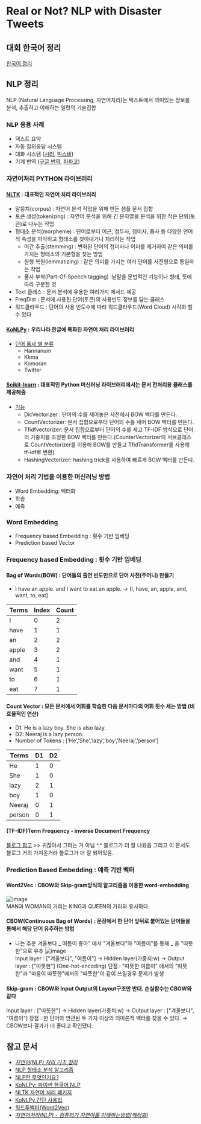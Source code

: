 # Real or Not? NLP with Disaster Tweets

## 대회 한국어 정리
[한국어 정리](https://docs.google.com/document/d/1LE7l6mHfATnk-blpOV9L1jyJvwKVrzP7ZUPdIUBEwGs/edit?usp=sharing)

## NLP 정리
NLP (Natural Language Processing, 자연어처리)는 텍스트에서 의미있는 정보를 분석, 추출하고 이해하는 일련의 기술집합
### NLP 응용 사례
- 텍스트 요약
- 자동 질의응답 시스템
- 대화 시스템 ([시리](https://www.apple.com/siri/), [빅스비](https://www.samsung.com/sec/apps/bixby/))
- 기계 번역 ([구글 번역](https://translate.google.com/), [파파고](https://papago.naver.com/))    

### 자연어처리 PYTHON 라이브러리
#### [NLTK](http://www.nltk.org/) : 대표적인 자연어 처리 라이브러리
- 말뭉치(corpus) : 자연어 분석 작업을 위해 만든 샘플 문서 집합 
- 토큰 생성(tokenizing) : 자연어 분석을 위해 긴 문자열을 분석을 위한 작은 단위(토큰)로 나누는 작업
- 형태소 분석(morpheme) : 단어로부터 어근, 접두사, 접미사, 품사 등 다양한 언어적 속성을 파악하고 형태소를 찾아내거나 처리하는 작업
  - 어간 추출(stemming) : 변화된 단어의 접미사나 어미를 제거하여 같은 의미를 가지는 형태소의 기본형을 찾는 방법
  - 원형 복원(lemmatizing) : 같은 의미를 가지는 여러 단어를 사전형으로 통일하는 작업
  - 품사 부착(Part-Of-Speech tagging) :낱말을 문법적인 기능이나 형태, 뜻에 따라 구분한 것
 - Text 클래스 : 문서 분석에 유용한 여러가지 메서드 제공
 - FreqDist : 문서에 사용된 단어(토큰)의 사용빈도 정보를 담는 클래스
 - 워드클라우드 : 단어의 사용 빈도수에 따라 워드클라우드(Word Cloud) 시각화 할 수 있다
#### [KoNLPy](https://konlpy-ko.readthedocs.io/ko/v0.4.3/) : 우리나라 한글에 특화된 자연어 처리 라이브러리
- [단어 품사 별 분류](https://datascienceschool.net/view-notebook/70ce46db4ced4a999c6ec349df0f4eb0/)
  - Hannanum
  - Kkma
  - Komoran
  - Twitter
#### [Scikit-learn](https://scikit-learn.org/stable/modules/feature_extraction.html) : 대표적인 Python 머신러닝 라이브러리에서는 문서 전처리용 클래스를 제공해줌
- [기능](https://datascienceschool.net/view-notebook/3e7aadbf88ed4f0d87a76f9ddc925d69/)
  - DicVectorizer : 단어의 수를 세어놓은 사전에서 BOW 벡터를 만든다.
  - CountVectorizer: 문서 집합으로부터 단어의 수를 세어 BOW 벡터를 만든다.
  - Tfidfvectorizer: 문서 집합으로부터 단어의 수를 세고 TF-IDF 방식으로 단어의 가중치를 조정한 BOW 벡터를 만든다.(CounterVectorizer의 서브클래스로 CountVectorizer를 이용해 BOW를 만들고 TfidTransformer를 사용해 tf-idf로 변환)
  - HashingVectorizer: hashing trick을 사용하여 빠르게 BOW 벡터를 만든다.

### 자연어 처리 기법을 이용한 머신러닝 방법
- Word Embedding: 벡터화
- 학습
- 예측

### Word Embedding
- Frequency based Embedding : 횟수 기반 임베딩
- Prediction based Vector

### Frequency based Embedding : 횟수 기반 임베딩
#### Bag of Words(BOW) : 단어들의 출연 빈도만으로 단어 사전(주머니) 만들기
- I have an apple. and I want to eat an apple.
→ [I, have, an, apple, and, want, to, eat]

|Terms|Index|Count|
|----|----|----|
|I|0|2|
|have|1|1|
|an|2|2|
|apple|3|2|
|and|4|1|
|want|5|1|
|to|6|1|
|eat|7|1|

#### Count Vector : 모든 문서에서 어휘를 학습한 다음 문서마다의 어휘 횟수 세는 방법 (비효율적인 연산)
- D1: He is a lazy boy. She is also lazy.    
- D2: Neeraj is a lazy person.   
- Number of Tokens : [‘He’,’She’,’lazy’,’boy’,’Neeraj’,’person’]
    
|Terms|D1|D2|
|----|----|----|
|He|1|0|
|She|1|0|
|lazy|2|1|
|boy|1|0|
|Neeraj|0|1|
|person|0|1|

#### (TF-IDF)Term Frequency - inverse Document Frequency
[블로그 참고](https://khann.tistory.com/28) >> 귀찮아서 그러는 거 아님 ^.^ 블로그가 더 잘 나왔음 그리고 이 문서도 블로그 거의 가져온거라 블로그가 더 잘 되어있음.

### Prediction Based Embedding : 예측 기반 벡터
#### Word2Vec : CBOW와 Skip-gram방식의 알고리즘을 이용한 word-embedding
![image](https://user-images.githubusercontent.com/48716298/75445629-25fe7680-59a9-11ea-9538-953ca22a5b91.png)   
MAN과 WOMAN의 거리는 KING과 QUEEN의 거리와 유사하다

#### CBOW(Continuous Bag of Words) : 문장에서 한 단어 앞뒤로 붙어있는 단어들을 통해서 해당 단어 유추하는 방법
- 나는 추운 겨울보다 _ 여름이 좋아" 에서 "겨울보다"와 "여름이"를 통해 _ 을 "따뜻한"으로 유추
![image](https://user-images.githubusercontent.com/48716298/75445680-429aae80-59a9-11ea-965e-69560b0d14d3.png)   
Input layer : ["겨울보다", "여름이"]  → Hidden layer(가중치:w) → Output layer : ["따뜻한"] (One-hot-encoding)
단점 : "따뜻한 여름이" 에서의 "따뜻한"과 "마음이 따뜻한"에서의 "따뜻한"이 같이 쓰일경우 문제가 발생

#### Skip-gram : CBOW와 Input Output의 Layout구조만 반대. 손실함수는 CBOW와 같다
Input layer : ["따뜻한"] → Hidden layer(가중치:w) → Output layer : ["겨울보다", "여름이"]
장점 : 한 단어와 연관된 두 가지 이상의 의미론적 벡터를 찾을 수 있다. → CBOW보다 결과가 더 좋다고 확인됐다.


## 참고 문서
- _[자연어(NLP) 처리 기초 정리](http://hero4earth.com/blog/learning/2018/01/17/NLP_Basics_01/)_   
- [NLP 형태소 분석 알고리즘](https://ra2kstar.tistory.com/170)   
- [NLP란 무엇인가요?](https://konlpy-ko.readthedocs.io/ko/v0.4.3/start/#what-is-nlp)
- [KoNLPy: 파이썬 한국어 NLP](https://konlpy-ko.readthedocs.io/ko/v0.4.3/)
- [NLTK 자연어 처리 패키지](https://datascienceschool.net/view-notebook/8895b16a141749a9bb381007d52721c1/)
- [KoNLPy 간단 사용법](https://m.blog.naver.com/PostView.nhn?blogId=myincizor&logNo=221629109172&proxyReferer=https%3A%2F%2Fwww.google.com%2F)
- [워드투벡터(Word2Vec)](https://wikidocs.net/22660)
- _[자연어처리(NLP) - 컴퓨터가 자연어를 이해하는방법(벡터화)](https://khann.tistory.com/28)_

